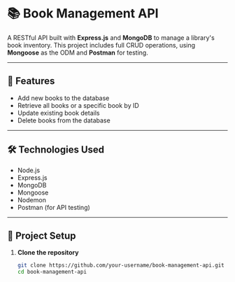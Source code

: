 # 📚 Book Management API

A RESTful API built with **Express.js** and **MongoDB** to manage a library's book inventory. This project includes full CRUD operations, using **Mongoose** as the ODM and **Postman** for testing.

---

## 🚀 Features

- Add new books to the database
- Retrieve all books or a specific book by ID
- Update existing book details
- Delete books from the database

---

## 🛠️ Technologies Used

- Node.js
- Express.js
- MongoDB
- Mongoose 
- Nodemon
- Postman (for API testing)

---

## 📁 Project Setup

1. **Clone the repository**
   ```bash
   git clone https://github.com/your-username/book-management-api.git
   cd book-management-api
